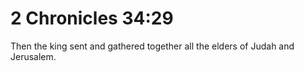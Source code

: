 # 2 Chronicles 34:29

Then the king sent and gathered together all the elders of Judah and Jerusalem.